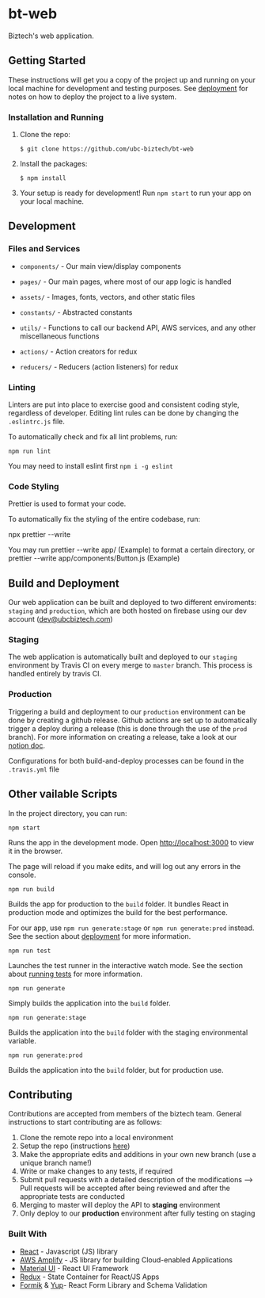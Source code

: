 # bt-web

Biztech's web application. 

## Getting Started

These instructions will get you a copy of the project up and running on your local machine for development and testing purposes. See [deployment](#deployment) for notes on how to deploy the project to a live system.

### Installation and Running

1. Clone the repo:

   ```
   $ git clone https://github.com/ubc-biztech/bt-web
   ```

2. Install the packages:

   ```
   $ npm install
   ```

3. Your setup is ready for development! Run `npm start` to run your app on your local machine.

## Development

### Files and Services

- `components/` - Our main view/display components
- `pages/` - Our main pages, where most of our app logic is handled

- `assets/` - Images, fonts, vectors, and other static files
- `constants/` - Abstracted constants
- `utils/` - Functions to call our backend API, AWS services, and any other miscellaneous functions

- `actions/` - Action creators for redux
- `reducers/` - Reducers (action listeners) for redux

### Linting

Linters are put into place to exercise good and consistent coding style, regardless of developer. Editing lint rules can be done by changing the `.eslintrc.js` file.

To automatically check and fix all lint problems, run:

```
npm run lint
```

You may need to install eslint first `npm i -g eslint`

### Code Styling

Prettier is used to format your code. 

To automatically fix the styling of the entire codebase, run: 

npx prettier --write

You may run prettier --write app/ (Example) to format a certain directory, or prettier --write app/components/Button.js (Example)


## Build and Deployment

Our web application can be built and deployed to two different enviroments: `staging` and `production`, which are both hosted on firebase using our dev account (dev@ubcbiztech.com)

### Staging

The web application is automatically built and deployed to our `staging` environment by Travis CI on every merge to `master` branch. This process is handled entirely by travis CI.

### Production

Triggering a build and deployment to our `production` environment can be done by creating a github release. Github actions are set up to automatically trigger a deploy during a release (this is done through the use of the `prod` branch). For more information on creating a release, take a look at our [notion doc](https://www.notion.so/76b97d59214d4d29b4db6b9e5c4692e1).

Configurations for both build-and-deploy processes can be found in the `.travis.yml` file

## Other vailable Scripts

In the project directory, you can run:

```
npm start
```

Runs the app in the development mode. Open [http://localhost:3000](http://localhost:3000) to view it in the browser.

The page will reload if you make edits, and will log out any errors in the console.

```
npm run build
```

Builds the app for production to the `build` folder.
It bundles React in production mode and optimizes the build for the best performance.

For our app, use `npm run generate:stage` or `npm run generate:prod` instead. See the section about [deployment](https://facebook.github.io/create-react-app/docs/deployment) for more information.

```
npm run test
```

Launches the test runner in the interactive watch mode.
See the section about [running tests](https://facebook.github.io/create-react-app/docs/running-tests) for more information.

```
npm run generate
```

Simply builds the application into the `build` folder.

```
npm run generate:stage
```

Builds the application into the `build` folder with the staging environmental variable.

```
npm run generate:prod
```

Builds the application into the `build` folder, but for production use.

## Contributing

Contributions are accepted from members of the biztech team. General instructions to start contributing are as follows:

1. Clone the remote repo into a local environment
2. Setup the repo (instructions [here](#getting-started))
3. Make the appropriate edits and additions in your own new branch (use a unique branch name!)
4. Write or make changes to any tests, if required
5. Submit pull requests with a detailed description of the modifications
   --> Pull requests will be accepted after being reviewed and after the appropriate tests are conducted
6. Merging to master will deploy the API to **staging** environment
7. Only deploy to our **production** environment after fully testing on staging

### Built With

- [React](https://reactjs.org/) - Javascript (JS) library
- [AWS Amplify](https://aws-amplify.github.io/amplify-js/api/) - JS library for building Cloud-enabled Applications
- [Material UI](https://material-ui.com/) - React UI Framework
- [Redux](https://redux.js.org/) - State Container for React/JS Apps
- [Formik](https://formik.org/) & [Yup](https://github.com/jquense/yup)- React Form Library and Schema Validation
